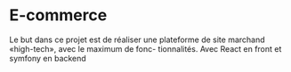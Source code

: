 # E-commerce

Le but dans ce projet est de réaliser une plateforme de site marchand «high-tech», avec le maximum de fonc-
tionnalités. Avec React en front et symfony en backend 
